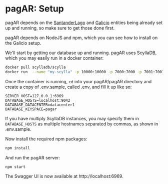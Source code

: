 # pagAR: Setup

pagAR depends on the [SantanderLago](./SantanderLago/README.md) and [Galicio](./Galicio/README.md) entities being already set up and running, so make sure to get those done first.

pagAR depends on NodeJS and npm, which you can see how to install on the Galicio setup.

We'll start by getting our database up and running. pagAR uses ScyllaDB, which you may easily run in a docker container:
```bash
docker pull scylladb/scylla
docker run  --name "my-scylla" -p 10000:10000 -p 7000:7000 -p 7001:7001 -p 9042:9042 -p 9160:9160 -p 9180:9180 -d scylladb/scylla
```

Once the container is running, `cd` into your pagAR/pagAR directory and create a copy of .env.sample, called .env, and fill it up like so:
```
SERVER_HOST=127.0.0.1:6969
DATABASE_HOSTS=localhost:9042
DATABASE_DATACENTER=datacenter1
DATABASE_KEYSPACE=pagar
```

If you have multiply ScyllaDB instances, you may specify them in `DATABASE_HOSTS` as multiple hostnames separated by commas, as shown in .env.sample.

Now install the required npm packages:
```bash
npm install
```

And run the pagAR server:
```bash
npm start
```

The Swagger UI is now available at http://localhost:6969.
